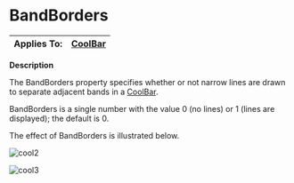 




<h1 class="heading"><span class="name">BandBorders</span></h1>

| Applies To: | [CoolBar](./coolbar.md) |
| --- | ---  |


**Description**


The BandBorders property specifies whether or not narrow lines are drawn to separate adjacent bands in a [CoolBar](./coolbar.md).


BandBorders is a single number with the value 0 (no lines) or 1 (lines are displayed); the default is 0.


The effect of BandBorders is illustrated below.


![cool2](../img/cool2.gif)


![cool3](../img/cool3.gif)



